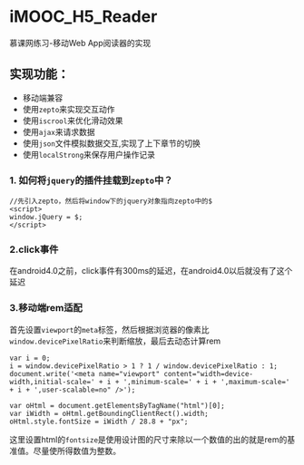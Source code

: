 # iMOOC_H5_Reader
慕课网练习-移动Web App阅读器的实现  
## 实现功能：

 - 移动端兼容  
 - 使用`zepto`来实现交互动作 
 - 使用`iscrool`来优化滑动效果  
 - 使用`ajax`来请求数据 
 - 使用`json`文件模拟数据交互,实现了上下章节的切换  
 - 使用`localStrong`来保存用户操作记录


### 1. 如何将`jquery`的插件挂载到`zepto`中？   

```
//先引入zepto，然后将window下的jquery对象指向zepto中的$
<script>
window.jQuery = $;
</script>   
```

### 2.click事件  
在android4.0之前，click事件有300ms的延迟，在android4.0以后就没有了这个延迟  

### 3.移动端rem适配  
首先设置`viewport`的`meta`标签，然后根据浏览器的像素比`window.devicePixelRatio`来判断缩放，最后去动态计算rem  
````
var i = 0;
i = window.devicePixelRatio > 1 ? 1 / window.devicePixelRatio : 1;
document.write('<meta name="viewport" content="width=device-width,initial-scale=' + i + ',minimum-scale=' + i + ',maximum-scale=' + i + ',user-scalable=no" />');

var oHtml = document.getElementsByTagName("html")[0];
var iWidth = oHtml.getBoundingClientRect().width;
oHtml.style.fontSize = iWidth / 28.8 + "px";
````

这里设置html的`fontsize`是使用设计图的尺寸来除以一个数值的出的就是rem的基准值。尽量使所得数值为整数。  
